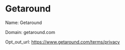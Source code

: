 # Getaround

Name: Getaround

Domain: getaround.com

Opt_out_url: https://www.getaround.com/terms/privacy
